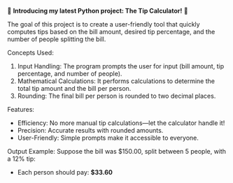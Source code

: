🚀 **Introducing my latest Python project: The Tip Calculator!** 💸

The goal of this project is to create a user-friendly tool that quickly computes tips based on the bill amount, desired tip percentage, and the number of people splitting the bill.

Concepts Used:
1. Input Handling: The program prompts the user for input (bill amount, tip percentage, and number of people).
2. Mathematical Calculations: It performs calculations to determine the total tip amount and the bill per person.
3. Rounding: The final bill per person is rounded to two decimal places.

Features:
- Efficiency: No more manual tip calculations—let the calculator handle it!
- Precision: Accurate results with rounded amounts.
- User-Friendly: Simple prompts make it accessible to everyone.

Output Example:
Suppose the bill was $150.00, split between 5 people, with a 12% tip:
- Each person should pay: **$33.60**
